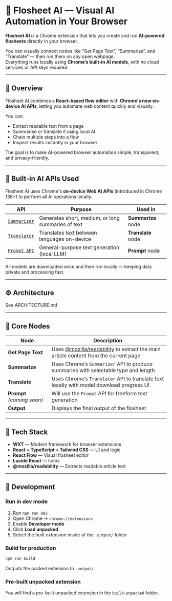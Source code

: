 # 🧩 Flosheet AI — Visual AI Automation in Your Browser

**Flosheet AI** is a Chrome extension that lets you create and run **AI-powered flosheets** directly in your browser.

You can visually connect nodes like “Get Page Text”, “Summarize”, and “Translate” — then run them on any open webpage.  
Everything runs locally using **Chrome’s built-in AI models**, with no cloud services or API keys required.

---

## 🚀 Overview

Flosheet AI combines a **React-based flow editor** with **Chrome's new on-device AI APIs**, letting you automate web content quickly and visually.

You can:
- Extract readable text from a page  
- Summarise or translate it using local AI  
- Chain multiple steps into a flow  
- Inspect results instantly in your browser  

The goal is to make AI-powered browser automation simple, transparent, and privacy-friendly.

---

## 🧠 Built-in AI APIs Used

Flosheet AI uses Chrome's **on-device Web AI APIs** (introduced in Chrome 138+) to perform all AI operations locally.

| API | Purpose | Used in |
|-----|----------|---------|
| [`Summarizer`](https://developer.chrome.com/docs/ai/summarizer) | Generates short, medium, or long summaries of text | **Summarize** node |
| [`Translator`](https://developer.chrome.com/docs/ai/translator) | Translates text between languages on-device | **Translate** node |
| [`Prompt API`](https://developer.chrome.com/docs/ai/prompt) | General-purpose text generation (local LLM) | **Prompt** node |

All models are downloaded once and then run locally — keeping data private and processing fast.

---

## ⚙️ Architecture

See ARCHITECTURE.md

---

## 🧩 Core Nodes

| Node | Description |
|------|--------------|
| **Get Page Text** | Uses [@mozilla/readability](https://github.com/mozilla/readability) to extract the main article content from the current page |
| **Summarize** | Uses Chrome’s `Summarizer` API to produce summaries with selectable type and length |
| **Translate** | Uses Chrome’s `Translator` API to translate text locally with model download progress UI |
| **Prompt** *(coming soon)* | Will use the `Prompt` API for freeform text generation |
| **Output** | Displays the final output of the flosheet |

---

## 🧰 Tech Stack

- **WXT** — Modern framework for browser extensions  
- **React + TypeScript + Tailwind CSS** — UI and logic  
- **React Flow** — Visual flosheet editor  
- **Lucide React** — Icons  
- **@mozilla/readability** — Extracts readable article text  

---

## 🧪 Development

### Run in dev mode

1. Run `npm run dev`
2. Open Chrome → `chrome://extensions`
3. Enable **Developer mode**
4. Click **Load unpacked**
5. Select the built extension inside of the `.output/` folder

### Build for production

```bash
npm run build
```

Outputs the packed extension to `.output/`.

### Pre-built unpacked extension

You will find a pre-built unpacked extension in the `build-unpacked` folder.

